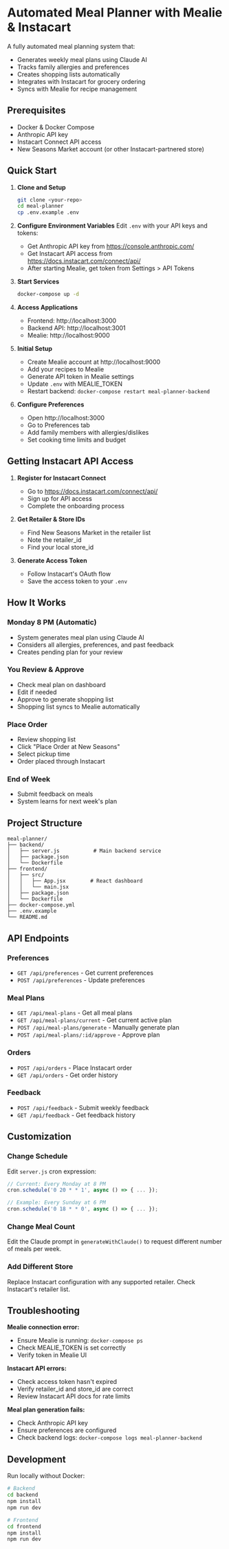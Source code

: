 # Automated Meal Planner with Mealie & Instacart

A fully automated meal planning system that:
- Generates weekly meal plans using Claude AI
- Tracks family allergies and preferences
- Creates shopping lists automatically
- Integrates with Instacart for grocery ordering
- Syncs with Mealie for recipe management

## Prerequisites

- Docker & Docker Compose
- Anthropic API key
- Instacart Connect API access
- New Seasons Market account (or other Instacart-partnered store)

## Quick Start

1. **Clone and Setup**
   ```bash
   git clone <your-repo>
   cd meal-planner
   cp .env.example .env
   ```

2. **Configure Environment Variables**
   Edit `.env` with your API keys and tokens:
   - Get Anthropic API key from https://console.anthropic.com/
   - Get Instacart API access from https://docs.instacart.com/connect/api/
   - After starting Mealie, get token from Settings > API Tokens

3. **Start Services**
   ```bash
   docker-compose up -d
   ```

4. **Access Applications**
   - Frontend: http://localhost:3000
   - Backend API: http://localhost:3001
   - Mealie: http://localhost:9000

5. **Initial Setup**
   - Create Mealie account at http://localhost:9000
   - Add your recipes to Mealie
   - Generate API token in Mealie settings
   - Update `.env` with MEALIE_TOKEN
   - Restart backend: `docker-compose restart meal-planner-backend`

6. **Configure Preferences**
   - Open http://localhost:3000
   - Go to Preferences tab
   - Add family members with allergies/dislikes
   - Set cooking time limits and budget

## Getting Instacart API Access

1. **Register for Instacart Connect**
   - Go to https://docs.instacart.com/connect/api/
   - Sign up for API access
   - Complete the onboarding process

2. **Get Retailer & Store IDs**
   - Find New Seasons Market in the retailer list
   - Note the retailer_id
   - Find your local store_id

3. **Generate Access Token**
   - Follow Instacart's OAuth flow
   - Save the access token to your `.env`

## How It Works

### Monday 8 PM (Automatic)
- System generates meal plan using Claude AI
- Considers all allergies, preferences, and past feedback
- Creates pending plan for your review

### You Review & Approve
- Check meal plan on dashboard
- Edit if needed
- Approve to generate shopping list
- Shopping list syncs to Mealie automatically

### Place Order
- Review shopping list
- Click "Place Order at New Seasons"
- Select pickup time
- Order placed through Instacart

### End of Week
- Submit feedback on meals
- System learns for next week's plan

## Project Structure

```
meal-planner/
├── backend/
│   ├── server.js           # Main backend service
│   ├── package.json
│   └── Dockerfile
├── frontend/
│   ├── src/
│   │   ├── App.jsx        # React dashboard
│   │   └── main.jsx
│   ├── package.json
│   └── Dockerfile
├── docker-compose.yml
├── .env.example
└── README.md
```

## API Endpoints

### Preferences
- `GET /api/preferences` - Get current preferences
- `POST /api/preferences` - Update preferences

### Meal Plans
- `GET /api/meal-plans` - Get all meal plans
- `GET /api/meal-plans/current` - Get current active plan
- `POST /api/meal-plans/generate` - Manually generate plan
- `POST /api/meal-plans/:id/approve` - Approve plan

### Orders
- `POST /api/orders` - Place Instacart order
- `GET /api/orders` - Get order history

### Feedback
- `POST /api/feedback` - Submit weekly feedback
- `GET /api/feedback` - Get feedback history

## Customization

### Change Schedule
Edit `server.js` cron expression:
```javascript
// Current: Every Monday at 8 PM
cron.schedule('0 20 * * 1', async () => { ... });

// Example: Every Sunday at 6 PM
cron.schedule('0 18 * * 0', async () => { ... });
```

### Change Meal Count
Edit the Claude prompt in `generateWithClaude()` to request different number of meals per week.

### Add Different Store
Replace Instacart configuration with any supported retailer. Check Instacart's retailer list.

## Troubleshooting

**Mealie connection error:**
- Ensure Mealie is running: `docker-compose ps`
- Check MEALIE_TOKEN is set correctly
- Verify token in Mealie UI

**Instacart API errors:**
- Check access token hasn't expired
- Verify retailer_id and store_id are correct
- Review Instacart API docs for rate limits

**Meal plan generation fails:**
- Check Anthropic API key
- Ensure preferences are configured
- Check backend logs: `docker-compose logs meal-planner-backend`

## Development

Run locally without Docker:

```bash
# Backend
cd backend
npm install
npm run dev

# Frontend
cd frontend
npm install
npm run dev
```
